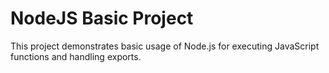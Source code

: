 # NodeJS Basic Project

This project demonstrates basic usage of Node.js for executing JavaScript functions and handling exports.